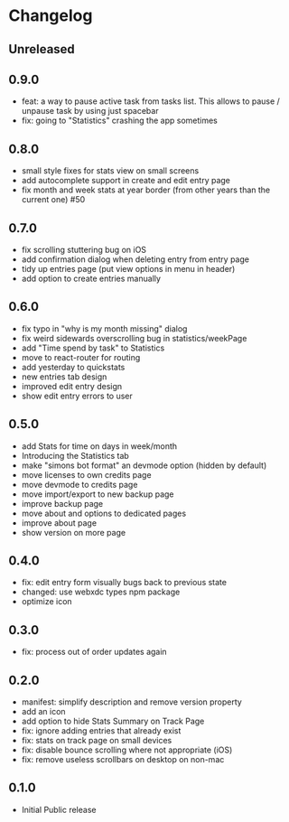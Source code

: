 # Changelog

## Unreleased

## 0.9.0

- feat: a way to pause active task from tasks list.
  This allows to pause / unpause task by using just spacebar
- fix: going to "Statistics" crashing the app sometimes

## 0.8.0

- small style fixes for stats view on small screens
- add autocomplete support in create and edit entry page
- fix month and week stats at year border (from other years than the current one) #50

## 0.7.0

- fix scrolling stuttering bug on iOS
- add confirmation dialog when deleting entry from entry page
- tidy up entries page (put view options in menu in header)
- add option to create entries manually

## 0.6.0

- fix typo in "why is my month missing" dialog
- fix weird sidewards overscrolling bug in statistics/weekPage
- add "Time spend by task" to Statistics
- move to react-router for routing
- add yesterday to quickstats
- new entries tab design
- improved edit entry design
- show edit entry errors to user

## 0.5.0

- add Stats for time on days in week/month
- Introducing the Statistics tab
- make "simons bot format" an devmode option (hidden by default)
- move licenses to own credits page
- move devmode to credits page
- move import/export to new backup page
- improve backup page
- move about and options to dedicated pages
- improve about page
- show version on more page

## 0.4.0

- fix: edit entry form visually bugs back to previous state
- changed: use webxdc types npm package
- optimize icon

## 0.3.0

- fix: process out of order updates again

## 0.2.0

- manifest: simplify description and remove version property
- add an icon
- add option to hide Stats Summary on Track Page
- fix: ignore adding entries that already exist
- fix: stats on track page on small devices
- fix: disable bounce scrolling where not appropriate (iOS)
- fix: remove useless scrollbars on desktop on non-mac

## 0.1.0

- Initial Public release

